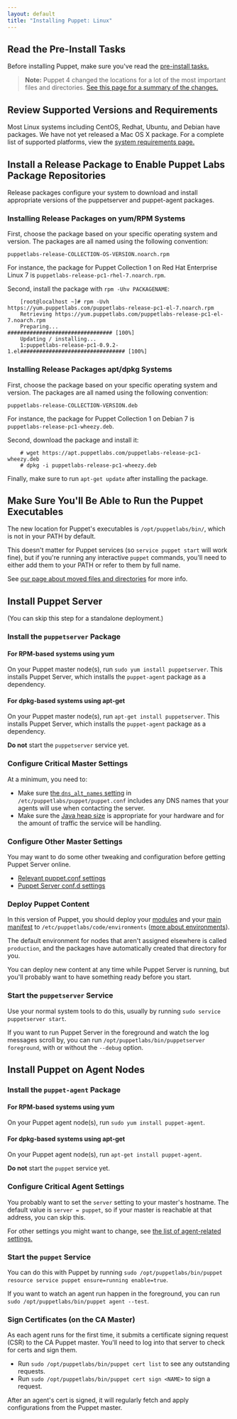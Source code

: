 ```yaml
---
layout: default
title: "Installing Puppet: Linux"
---
```


[master_settings]: /puppet/latest/reference/config_important_settings.html#settings-for-puppet-master-servers
[agent_settings]: /puppet/latest/reference/config_important_settings.html#settings-for-agents-all-nodes
[current_install]: /guides/install_puppet/pre_install.html
[where]: ./whered_it_go.html
[dns_alt_names]: /references/latest/configuration.html#dnsaltnames
[server_heap]: /puppetserver/latest/install_from_packages.html#memory-allocation
[puppetserver_confd]: /puppetserver/latest/configuration.html
[modules]: /puppet/latest/reference/modules_fundamentals.html
[main manifest]: /puppet/latest/reference/dirs_manifest.html
[environments]: /puppet/latest/reference/environments.html


## Read the Pre-Install Tasks 

Before installing Puppet, make sure you've read the [pre-install tasks.](./install_pre.html)

> **Note:** Puppet 4 changed the locations for a lot of the most important files and directories. [See this page for a summary of the changes.][where]


## Review Supported Versions and Requirements 

Most Linux systems including CentOS, Redhat, Ubuntu, and Debian have packages. We have not yet released a Mac OS X package. For a complete list of supported platforms, view the [system requirements page.](./system_requirements.html)


## Install a Release Package to Enable Puppet Labs Package Repositories

Release packages configure your system to download and install appropriate versions of the puppetserver and puppet-agent packages. 

### Installing Release Packages on yum/RPM Systems

First, choose the package based on your specific operating system and version. The packages are all named using the following convention:
  
`puppetlabs-release-COLLECTION-OS-VERSION.noarch.rpm`
  
For instance, the package for Puppet Collection 1 on Red Hat Enterprise Linux 7 is `puppetlabs-release-pc1-rhel-7.noarch.rpm`.
	
Second, install the package with `rpm -Uhv PACKAGENAME`:

		[root@localhost ~]# rpm -Uvh https://yum.puppetlabs.com/puppetlabs-release-pc1-el-7.noarch.rpm
		Retrieving https://yum.puppetlabs.com/puppetlabs-release-pc1-el-7.noarch.rpm
		Preparing...                          ################################# [100%]
		Updating / installing...
		1:puppetlabs-release-pc1-0.9.2-1.el################################# [100%]
    

### Installing Release Packages apt/dpkg Systems
   
First, choose the package based on your specific operating system and version. The packages are all named using the following convention: 

`puppetlabs-release-COLLECTION-VERSION.deb`

For instance, the package for Puppet Collection 1 on Debian 7 is `puppetlabs-release-pc1-wheezy.deb`.

Second, download the package and install it:

        # wget https://apt.puppetlabs.com/puppetlabs-release-pc1-wheezy.deb
        # dpkg -i puppetlabs-release-pc1-wheezy.deb
		
Finally, make sure to run `apt-get update` after installing the package. 

## Make Sure You'll Be Able to Run the Puppet Executables

The new location for Puppet's executables is `/opt/puppetlabs/bin/`, which is not in your PATH by default.

This doesn't matter for Puppet services (so `service puppet start` will work fine), but if you're running any interactive `puppet` commands, you'll need to either add them to your PATH or refer to them by full name.

See [our page about moved files and directories][where] for more info.

## Install Puppet Server

(You can skip this step for a standalone deployment.)

### Install the `puppetserver` Package

#### For RPM-based systems using yum
On your Puppet master node(s), run `sudo yum install puppetserver`. This installs Puppet Server, which installs the `puppet-agent` package as a dependency.

#### For dpkg-based systems using apt-get
On your Puppet master node(s), run `apt-get install puppetserver`. This installs Puppet Server, which installs the `puppet-agent` package as a dependency.

**Do not** start the `puppetserver` service yet.

### Configure Critical Master Settings

At a minimum, you need to:

* Make sure [the `dns_alt_names` setting][dns_alt_names] in `/etc/puppetlabs/puppet/puppet.conf` includes any DNS names that your agents will use when contacting the server.
* Make sure the [Java heap size][server_heap] is appropriate for your hardware and for the amount of traffic the service will be handling.

### Configure Other Master Settings

You may want to do some other tweaking and configuration before getting Puppet Server online.

* [Relevant puppet.conf settings][master_settings]
* [Puppet Server conf.d settings][puppetserver_confd]

### Deploy Puppet Content

In this version of Puppet, you should deploy your [modules][] and your [main manifest][] to `/etc/puppetlabs/code/environments` ([more about environments][environments]).

The default environment for nodes that aren't assigned elsewhere is called `production`, and the packages have automatically created that directory for you.

You can deploy new content at any time while Puppet Server is running, but you'll probably want to have something ready before you start.

### Start the `puppetserver` Service

Use your normal system tools to do this, usually by running `sudo service puppetserver start`.

If you want to run Puppet Server in the foreground and watch the log messages scroll by, you can run `/opt/puppetlabs/bin/puppetserver foreground`, with or without the `--debug` option.


## Install Puppet on Agent Nodes

### Install the `puppet-agent` Package

#### For RPM-based systems using yum
On your Puppet agent node(s), run `sudo yum install puppet-agent`. 

#### For dpkg-based systems using apt-get
On your Puppet agent node(s), run `apt-get install puppet-agent`.

**Do not** start the `puppet` service yet.

### Configure Critical Agent Settings

You probably want to set the `server` setting to your master's hostname. The default value is `server = puppet`, so if your master is reachable at that address, you can skip this.

For other settings you might want to change, see [the list of agent-related settings.][agent_settings]

### Start the `puppet` Service

You can do this with Puppet by running `sudo /opt/puppetlabs/bin/puppet resource service puppet ensure=running enable=true`.

If you want to watch an agent run happen in the foreground, you can run `sudo /opt/puppetlabs/bin/puppet agent --test`.

### Sign Certificates (on the CA Master)

As each agent runs for the first time, it submits a certificate signing request (CSR) to the CA Puppet master. You'll need to log into that server to check for certs and sign them.

* Run `sudo /opt/puppetlabs/bin/puppet cert list` to see any outstanding requests.
* Run `sudo /opt/puppetlabs/bin/puppet cert sign <NAME>` to sign a request.

After an agent's cert is signed, it will regularly fetch and apply configurations from the Puppet master.
